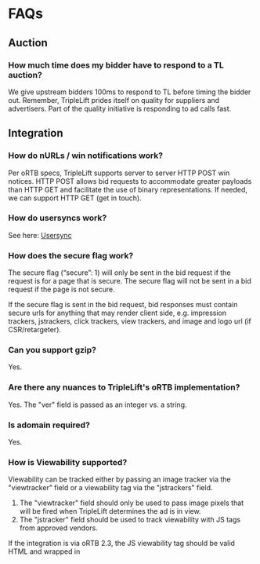 # FAQs

## Auction
### How much time does my bidder have to respond to a TL auction?

We give upstream bidders 100ms to respond to TL before timing the bidder out. Remember, TripleLift prides itself on quality for suppliers and advertisers. Part of the quality initiative is responding to ad calls fast. 

## Integration
### How do nURLs / win notifications work?

Per oRTB specs, TripleLift supports server to server HTTP POST win notices. HTTP POST allows bid requests to accommodate greater payloads than HTTP GET and facilitate the use of binary representations. If needed, we can support HTTP GET (get in touch).

### How do usersyncs work?

See here: [Usersync](usersync.md)

### How does the secure flag work?

The secure flag (“secure”: 1) will only be sent in the bid request if the request is for a page that is secure. The secure flag will not be sent in a bid request if the page is not secure.

If the secure flag is sent in the bid request, bid responses must contain secure urls for anything that may render client side, e.g. impression trackers, jstrackers, click trackers, view trackers, and image and logo url (if CSR/retargeter). 

### Can you support gzip?

Yes.

### Are there any nuances to TripleLift's oRTB implementation?

Yes. The "ver" field is passed as an integer vs. a string.

### Is adomain required?

Yes.

### How is Viewability supported?

Viewability can be tracked either by passing an image tracker via the "viewtracker" field or a viewability tag via the "jstrackers" field.

1. The "viewtracker" field should only be used to pass image pixels that will be fired when TripleLift determines the ad is in view.
2. The "jstracker" field should be used to track viewability with JS tags from approved vendors.

If the integration is via oRTB 2.3, the JS viewability tag should be valid HTML and wrapped in <script> tags. If the integration is via oRTB 2.2, only the JS viewability url should be sent in the "jstracker" field (no HTML markup).  

Approved list of venders & domains in the Javascript Trackers section.

### Are deals supported? What types? How are they integrated into bid requests and bid responses?

TripleLift supports both PMP and targeting deals. For an integration to support deals, the "pmp" object in the bid request must be processed and the "dealid" field must be present in the bid response.

## Assets
### Does TripleLift enforce image restrictions?
Yes, TripleLift will enforce image size and ratio restrictions.

### How does TripleLift enforce image ratio restrictions?
TripleLift will enforce a ratio restriction on the images to ensure that the image can be presented in the most flattering way to consumers. TL computer vision works better in when the image submitted is large and closer in ratio to the target image.

Let's talk mechanics. Every TripleLift placement has an image associated with it. This target image location has dimensions. These dimensions are passed to you in the bid request. Your response must fit within a certain range to qualify for winning the impressions – particularly, your image must not be outside 0.5x to 2.0x the ratio of the target image.

Here's an example. Say the target image location has dimensions (width x height) of 750x500. The image ratio (width/height) is 1.5 (750/500 = 3/2 = 1.5). To be eligible, you must submit an image that is inside of 0.5x or 2.0x this ratio. Thus, your image ratio must fall within [.75, 3].

### What are the limits to the native assets?
TripleLift will send in the bid request limits for certain native components.

<table class="wrapped confluenceTable tablesorter tablesorter-default" role="grid" resolved=""><colgroup><col><col></colgroup><thead><tr role="row" class="tablesorter-headerRow"><th class="confluenceTh tablesorter-header sortableHeader tablesorter-headerUnSorted" data-column="0" tabindex="0" scope="col" role="columnheader" aria-disabled="false" unselectable="on" aria-sort="none" aria-label="Asset: No sort applied, activate to apply an ascending sort" style="user-select: none;"><div class="tablesorter-header-inner">Asset</div></th><th class="confluenceTh tablesorter-header sortableHeader tablesorter-headerUnSorted" data-column="1" tabindex="0" scope="col" role="columnheader" aria-disabled="false" unselectable="on" aria-sort="none" aria-label="Length: No sort applied, activate to apply an ascending sort" style="user-select: none;"><div class="tablesorter-header-inner">Length</div></th></tr></thead><tbody aria-live="polite" aria-relevant="all"><tr role="row"><td class="confluenceTd">advertiser name max length</td><td class="confluenceTd">25</td></tr><tr role="row"><td class="confluenceTd">description / caption max length</td><td class="confluenceTd">200</td></tr><tr role="row"><td colspan="1" class="confluenceTd">title max length</td><td colspan="1" class="confluenceTd">75</td></tr><tr role="row"><td class="confluenceTd">logo min width</td><td class="confluenceTd">25</td></tr><tr role="row"><td colspan="1" class="confluenceTd">logo min height</td><td colspan="1" class="confluenceTd">25</td></tr></tbody></table>

### How is format eligibility sent in the bid request?
TripleLift will send signals about the eligible formats to the DSP. This differs according to spec so please visit the 2.3 documentation page or 2.2 extension documentation page for more information.

## Javascript Trackers
### Which javascript trackers are allowed?

#### Viewability
##### IAS
pixel.adsafeprotected.com

integralads.com

##### MOAT
moat.com

moatads.com

js.moatads.com

z.moatads.com

##### DoubleVerify 
doubleverify.com

cdn.doubleverify.com

##### ComScore 
comscore.com

sb.voicefive.com

sb.scorecardresearch.com

##### WhiteOps
s.dessaly.com

s.acexedge.com

#### OBA/AdChoices
ghostery.com

truste.com

choices.truste.com 

c.betrad.com

cdn.go.affec.tv
